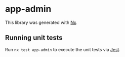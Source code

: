 # app-admin

This library was generated with [Nx](https://nx.dev).

## Running unit tests

Run `nx test app-admin` to execute the unit tests via [Jest](https://jestjs.io).
